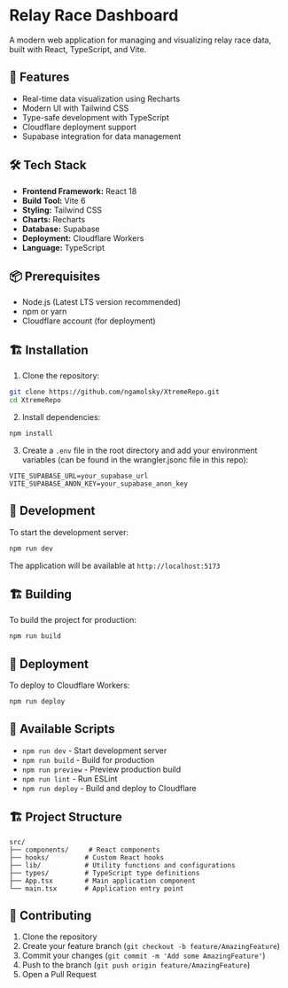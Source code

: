 # Relay Race Dashboard

A modern web application for managing and visualizing relay race data, built with React, TypeScript, and Vite.

## 🚀 Features

- Real-time data visualization using Recharts
- Modern UI with Tailwind CSS
- Type-safe development with TypeScript
- Cloudflare deployment support
- Supabase integration for data management

## 🛠️ Tech Stack

- **Frontend Framework:** React 18
- **Build Tool:** Vite 6
- **Styling:** Tailwind CSS
- **Charts:** Recharts
- **Database:** Supabase
- **Deployment:** Cloudflare Workers
- **Language:** TypeScript

## 📦 Prerequisites

- Node.js (Latest LTS version recommended)
- npm or yarn
- Cloudflare account (for deployment)

## 🏗️ Installation

1. Clone the repository:
```bash
git clone https://github.com/ngamolsky/XtremeRepo.git
cd XtremeRepo
```

2. Install dependencies:
```bash
npm install
```

3. Create a `.env` file in the root directory and add your environment variables (can be found in the wrangler.jsonc file in this repo):
```env
VITE_SUPABASE_URL=your_supabase_url
VITE_SUPABASE_ANON_KEY=your_supabase_anon_key
```


## 🚀 Development

To start the development server:

```bash
npm run dev
```

The application will be available at `http://localhost:5173`

## 🏗️ Building

To build the project for production:

```bash
npm run build
```

## 🚀 Deployment

To deploy to Cloudflare Workers:

```bash
npm run deploy
```

## 📝 Available Scripts

- `npm run dev` - Start development server
- `npm run build` - Build for production
- `npm run preview` - Preview production build
- `npm run lint` - Run ESLint
- `npm run deploy` - Build and deploy to Cloudflare

## 🏗️ Project Structure

```
src/
├── components/     # React components
├── hooks/         # Custom React hooks
├── lib/           # Utility functions and configurations
├── types/         # TypeScript type definitions
├── App.tsx        # Main application component
└── main.tsx       # Application entry point
```

## 🤝 Contributing

1. Clone the repository
2. Create your feature branch (`git checkout -b feature/AmazingFeature`)
3. Commit your changes (`git commit -m 'Add some AmazingFeature'`)
4. Push to the branch (`git push origin feature/AmazingFeature`)
5. Open a Pull Request
